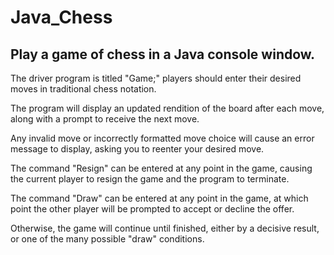 # Java_Chess
Play a game of chess in a Java console window.
--
The driver program is titled "Game;" players should enter their desired moves in traditional chess notation.

The program will display an updated rendition of the board after each move, along with a prompt to receive the next move.

Any invalid move or incorrectly formatted move choice will cause an error message to display, asking you to reenter your desired move.

The command "Resign" can be entered at any point in the game, causing the current player to resign the game and the program to terminate. 

The command "Draw" can be entered at any point in the game, at which point the other player will be prompted to accept or decline the offer.

Otherwise, the game will continue until finished, either by a decisive result, or one of the many possible "draw" conditions. 



